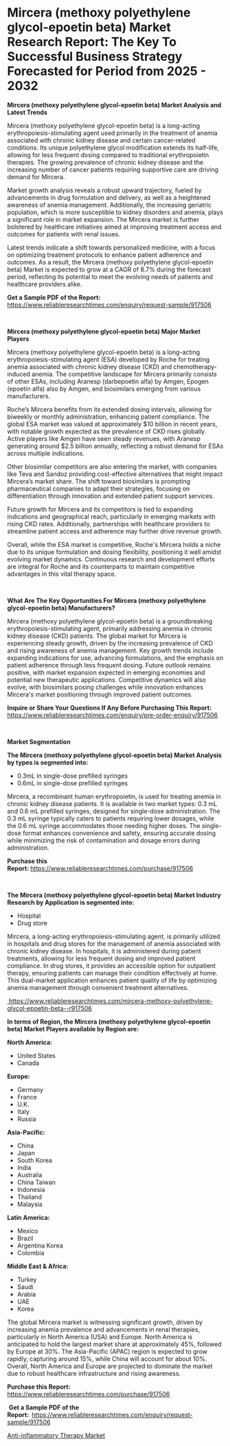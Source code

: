 <p><h1>Mircera (methoxy polyethylene glycol-epoetin beta) Market Research Report: The Key To Successful Business Strategy Forecasted for Period from 2025 - 2032</h1></p><p><strong>Mircera (methoxy polyethylene glycol-epoetin beta) Market Analysis and Latest Trends</strong></p>
<p><p>Mircera (methoxy polyethylene glycol-epoetin beta) is a long-acting erythropoiesis-stimulating agent used primarily in the treatment of anemia associated with chronic kidney disease and certain cancer-related conditions. Its unique polyethylene glycol modification extends its half-life, allowing for less frequent dosing compared to traditional erythropoietin therapies. The growing prevalence of chronic kidney disease and the increasing number of cancer patients requiring supportive care are driving demand for Mircera.</p><p>Market growth analysis reveals a robust upward trajectory, fueled by advancements in drug formulation and delivery, as well as a heightened awareness of anemia management. Additionally, the increasing geriatric population, which is more susceptible to kidney disorders and anemia, plays a significant role in market expansion. The Mircera market is further bolstered by healthcare initiatives aimed at improving treatment access and outcomes for patients with renal issues.</p><p>Latest trends indicate a shift towards personalized medicine, with a focus on optimizing treatment protocols to enhance patient adherence and outcomes. As a result, the Mircera (methoxy polyethylene glycol-epoetin beta) Market is expected to grow at a CAGR of 8.7% during the forecast period, reflecting its potential to meet the evolving needs of patients and healthcare providers alike.</p></p>
<p><strong>Get a Sample PDF of the Report:&nbsp;</strong> <a href="https://www.reliableresearchtimes.com/enquiry/request-sample/917506?utm_campaign=3059&utm_medium=2&utm_source=Github&utm_content=ia&utm_term=08032025&utm_id=mircera-methoxy-polyethylene-glycol-epoetin-beta">https://www.reliableresearchtimes.com/enquiry/request-sample/917506</a></p>
<p>&nbsp;</p>
<p><strong>Mircera (methoxy polyethylene glycol-epoetin beta) Major Market Players</strong></p>
<p><p>Mircera (methoxy polyethylene glycol-epoetin beta) is a long-acting erythropoiesis-stimulating agent (ESA) developed by Roche for treating anemia associated with chronic kidney disease (CKD) and chemotherapy-induced anemia. The competitive landscape for Mircera primarily consists of other ESAs, including Aranesp (darbepoetin alfa) by Amgen, Epogen (epoetin alfa) also by Amgen, and biosimilars emerging from various manufacturers.</p><p>Roche’s Mircera benefits from its extended dosing intervals, allowing for biweekly or monthly administration, enhancing patient compliance. The global ESA market was valued at approximately $10 billion in recent years, with notable growth expected as the prevalence of CKD rises globally. Active players like Amgen have seen steady revenues, with Aranesp generating around $2.5 billion annually, reflecting a robust demand for ESAs across multiple indications.</p><p>Other biosimilar competitors are also entering the market, with companies like Teva and Sandoz providing cost-effective alternatives that might impact Mircera’s market share. The shift toward biosimilars is prompting pharmaceutical companies to adapt their strategies, focusing on differentiation through innovation and extended patient support services.</p><p>Future growth for Mircera and its competitors is tied to expanding indications and geographical reach, particularly in emerging markets with rising CKD rates. Additionally, partnerships with healthcare providers to streamline patient access and adherence may further drive revenue growth.</p><p>Overall, while the ESA market is competitive, Roche's Mircera holds a niche due to its unique formulation and dosing flexibility, positioning it well amidst evolving market dynamics. Continuous research and development efforts are integral for Roche and its counterparts to maintain competitive advantages in this vital therapy space.</p></p>
<p>&nbsp;</p>
<p><strong>What Are The Key Opportunities For Mircera (methoxy polyethylene glycol-epoetin beta) Manufacturers?</strong></p>
<p><p>Mircera (methoxy polyethylene glycol-epoetin beta) is a groundbreaking erythropoiesis-stimulating agent, primarily addressing anemia in chronic kidney disease (CKD) patients. The global market for Mircera is experiencing steady growth, driven by the increasing prevalence of CKD and rising awareness of anemia management. Key growth trends include expanding indications for use, advancing formulations, and the emphasis on patient adherence through less frequent dosing. Future outlook remains positive, with market expansion expected in emerging economies and potential new therapeutic applications. Competitive dynamics will also evolve, with biosimilars posing challenges while innovation enhances Mircera's market positioning through improved patient outcomes.</p></p>
<p><strong>Inquire or Share Your Questions If Any Before Purchasing This Report:</strong> <a href="https://www.reliableresearchtimes.com/enquiry/pre-order-enquiry/917506?utm_campaign=3059&utm_medium=2&utm_source=Github&utm_content=ia&utm_term=08032025&utm_id=mircera-methoxy-polyethylene-glycol-epoetin-beta">https://www.reliableresearchtimes.com/enquiry/pre-order-enquiry/917506</a></p>
<p>&nbsp;</p>
<p><strong>Market Segmentation</strong></p>
<p><strong>The Mircera (methoxy polyethylene glycol-epoetin beta) Market Analysis by types is segmented into:</strong></p>
<p><ul><li>0.3mL in single-dose prefilled syringes</li><li>0.6mL in single-dose prefilled syringes</li></ul></p>
<p><p>Mircera, a recombinant human erythropoietin, is used for treating anemia in chronic kidney disease patients. It is available in two market types: 0.3 mL and 0.6 mL prefilled syringes, designed for single-dose administration. The 0.3 mL syringe typically caters to patients requiring lower dosages, while the 0.6 mL syringe accommodates those needing higher doses. The single-dose format enhances convenience and safety, ensuring accurate dosing while minimizing the risk of contamination and dosage errors during administration.</p></p>
<p><strong>Purchase this Report:&nbsp;</strong><a href="https://www.reliableresearchtimes.com/purchase/917506?utm_campaign=3059&utm_medium=2&utm_source=Github&utm_content=ia&utm_term=08032025&utm_id=mircera-methoxy-polyethylene-glycol-epoetin-beta">https://www.reliableresearchtimes.com/purchase/917506</a></p>
<p>&nbsp;</p>
<p><strong>The Mircera (methoxy polyethylene glycol-epoetin beta) Market Industry Research by Application is segmented into:</strong></p>
<p><ul><li>Hospital</li><li>Drug store</li></ul></p>
<p><p>Mircera, a long-acting erythropoiesis-stimulating agent, is primarily utilized in hospitals and drug stores for the management of anemia associated with chronic kidney disease. In hospitals, it is administered during patient treatments, allowing for less frequent dosing and improved patient compliance. In drug stores, it provides an accessible option for outpatient therapy, ensuring patients can manage their condition effectively at home. This dual-market application enhances patient quality of life by optimizing anemia management through convenient treatment alternatives.</p></p>
<p><a href="https://www.reliableresearchtimes.com/mircera-methoxy-polyethylene-glycol-epoetin-beta--r917506?utm_campaign=3059&utm_medium=2&utm_source=Github&utm_content=ia&utm_term=08032025&utm_id=mircera-methoxy-polyethylene-glycol-epoetin-beta">&nbsp;https://www.reliableresearchtimes.com/mircera-methoxy-polyethylene-glycol-epoetin-beta--r917506</a></p>
<p><strong>In terms of Region, the Mircera (methoxy polyethylene glycol-epoetin beta) Market Players available by Region are:</strong></p>
<p>
    <p> <strong> North America: </strong>
        <ul>
            <li>United States</li>
            <li>Canada</li>
        </ul>
        </p> 
    <p> <strong> Europe: </strong>
        <ul>
            <li>Germany</li>
            <li>France</li>
            <li>U.K.</li>
            <li>Italy</li>
            <li>Russia</li>
        </ul>
        </p> 
    <p> <strong> Asia-Pacific: </strong>
        <ul>
            <li>China</li>
            <li>Japan</li>
            <li>South Korea</li>
            <li>India</li>
            <li>Australia</li>
            <li>China Taiwan</li>
            <li>Indonesia</li>
            <li>Thailand</li>
            <li>Malaysia</li>
        </ul>
        </p> 
    <p> <strong> Latin America: </strong>
        <ul>
            <li>Mexico</li>
            <li>Brazil</li>
            <li>Argentina Korea</li>
            <li>Colombia</li>
        </ul>
        </p> 
    <p> <strong> Middle East & Africa: </strong>
        <ul>
            <li>Turkey</li>
            <li>Saudi</li>
            <li>Arabia</li>
            <li>UAE</li>
            <li>Korea</li>
        </ul>
    </p>
    </p>
<p><p>The global Mircera market is witnessing significant growth, driven by increasing anemia prevalence and advancements in renal therapies, particularly in North America (USA) and Europe. North America is anticipated to hold the largest market share at approximately 45%, followed by Europe at 30%. The Asia-Pacific (APAC) region is expected to grow rapidly, capturing around 15%, while China will account for about 10%. Overall, North America and Europe are projected to dominate the market due to robust healthcare infrastructure and rising awareness.</p></p>
<p><strong>Purchase this Report: </strong><a href="https://www.reliableresearchtimes.com/purchase/917506?utm_campaign=3059&utm_medium=2&utm_source=Github&utm_content=ia&utm_term=08032025&utm_id=mircera-methoxy-polyethylene-glycol-epoetin-beta">https://www.reliableresearchtimes.com/purchase/917506</a></p>
<p>&nbsp;<strong>Get a Sample PDF of the Report:&nbsp;&nbsp;</strong><a href="https://www.reliableresearchtimes.com/enquiry/request-sample/917506?utm_campaign=3059&utm_medium=2&utm_source=Github&utm_content=ia&utm_term=08032025&utm_id=mircera-methoxy-polyethylene-glycol-epoetin-beta">https://www.reliableresearchtimes.com/enquiry/request-sample/917506</a></p>
<p><strong></strong></p>
<p><p><a href="https://github.com/micbotam/Market-Research-Report-List-1/blob/main/anti-inflammatory-therapy-market.md?utm_campaign=3059&utm_medium=2&utm_source=Github&utm_content=ia&utm_term=08032025&utm_id=mircera-methoxy-polyethylene-glycol-epoetin-beta">Anti-inflammatory Therapy Market</a></p></p>